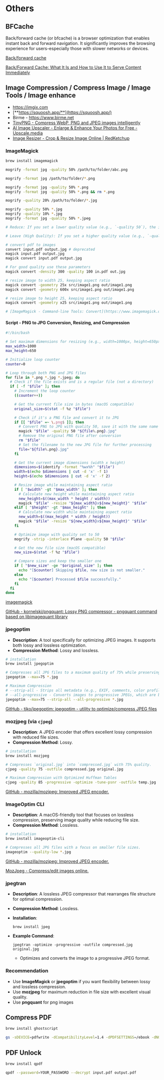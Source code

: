 # Others

## BFCache

Back/forward cache (or bfcache) is a browser optimization that enables instant back and forward navigation. It significantly improves the browsing experience for users-especially those with slower networks or devices.

[Back/forward cache](https://web.dev/bfcache/)

[Back/Forward Cache: What It Is and How to Use It to Serve Content Immediately](https://nitropack.io/blog/post/back-forward-cache)

## Image Compression / Compress Image / Image Tools / Image enhance

- https://imgix.com
- [**https://squoosh.app/**](https://squoosh.app/)
- Birme - https://www.birme.net
- [TinyPNG - Compress WebP, PNG and JPEG images intelligently](https://tinypng.com/)
- [AI Image Upscaler - Enlarge & Enhance Your Photos for Free - Upscale.media](https://www.upscale.media/)
- [Image Resizer - Crop & Resize Image Online | RedKetchup](https://redketchup.io/image-resizer)

### ImageMagick

```bash
brew install imagemagick

mogrify -format jpg -quality 50% /path/to/folder/abc.png

mogrify -format jpg /path/to/folder/*.png

mogrify -format jpg -quality 50% *.png
mogrify -format jpg -quality 50% *.png && rm *.png

mogrify -quality 20% /path/to/folder/*.jpg

mogrify -quality 50% *.jpg
mogrify -quality 10% *.jpg
mogrify -format jpg -quality 50% *.jpeg

# Reduce: If you set a lower quality value (e.g., `-quality 50`), the image file size is reduced by increasing compression. This may lead to a loss in visual quality (e.g., pixelation or artifacts), but the image becomes lighter and faster to load.

# Leave (High Quality): If you set a higher quality value (e.g., `-quality 90` or `-quality 100`), the image retains more detail with minimal compression. This ensures better visual fidelity but results in a larger file size.

# convert pdf to images
convert input.pdf output.jpg # deprecated
magick input.pdf output.jpg
magick convert input.pdf output.jpg

# For good quality use these parameters
magick convert -density 300 -quality 100 in.pdf out.jpg

# resize image to width 25, keeping aspect ratio
magick convert -geometry 25x src/image1.png out/image1.png
magick convert -geometry 600x src/image1.png out/image1.png

# resize image to height 25, keeping aspect ratio
magick convert -geometry x25 src/image1.png out/image1.png

# [ImageMagick - Command-line Tools: Convert](https://www.imagemagick.org/script/convert.php)
```

#### Script - PNG to JPG Conversion, Resizing, and Compression

```bash
#!/bin/bash

# Set maximum dimensions for resizing (e.g., width=1000px, height=650px)
max_width=1000
max_height=650

# Initialize loop counter
counter=0

# Loop through both PNG and JPG files
for file in *.png *.jpg *.jpeg; do
  # Check if the file exists and is a regular file (not a directory)
  if [ -f "$file" ]; then
    # Increment the loop counter
    ((counter++))

    # Get the current file size in bytes (macOS compatible)
    original_size=$(stat -f %z "$file")

    # Check if it's a PNG file and convert it to JPG
    if [[ "$file" =~ \.png$ ]]; then
      # Convert PNG to JPG with quality 50, save it with the same name but a .jpg extension
      magick "$file" -quality 50 "${file%.png}.jpg"
      # Remove the original PNG file after conversion
      rm "$file"
      # Set the filename to the new JPG file for further processing
      file="${file%.png}.jpg"
    fi

    # Get the current image dimensions (width x height)
    dimensions=$(identify -format "%wx%h" "$file")
    width=$(echo $dimensions | cut -d 'x' -f 1)
    height=$(echo $dimensions | cut -d 'x' -f 2)

    # Resize image while maintaining aspect ratio
    if [ "$width" -gt "$max_width" ]; then
      # Calculate new height while maintaining aspect ratio
      new_height=$((max_width * height / width))
      magick "$file" -resize "${max_width}x${new_height}" "$file"
    elif [ "$height" -gt "$max_height" ]; then
      # Calculate new width while maintaining aspect ratio
      new_width=$((max_height * width / height))
      magick "$file" -resize "${new_width}x${max_height}" "$file"
    fi

    # Optimize image with quality set to 50
    mogrify -strip -interlace Plane -quality 50 "$file"

    # Get the new file size (macOS compatible)
    new_size=$(stat -f %z "$file")

    # Compare sizes and keep the smaller one
    if [ "$new_size" -ge "$original_size" ]; then
      echo "[$counter] Skipping $file, new size is not smaller."
    else
      echo "[$counter] Processed $file successfully."
    fi
  fi
done
```

[imagemagick](ai/computer-vision-cv/imagemagick.md)

[GitHub - kornelski/pngquant: Lossy PNG compressor - pngquant command based on libimagequant library](https://github.com/kornelski/pngquant)

### jpegoptim

- **Description**: A tool specifically for optimizing JPEG images. It supports both lossy and lossless optimization.
- **Compression Method**: Lossy and lossless.

```bash
# installation
brew install jpegoptim

# Compresses all JPG files to a maximum quality of 75% while preserving EXIF data.
jpegoptim --max=75 *.jpg

# Maximum Compression
# --strip-all - Strips all metadata (e.g., EXIF, comments, color profiles) to reduce file size.
# --all-progressive - Converts images to progressive JPEGs, which are better for web and often smaller.
jpegoptim --max=75 --strip-all --all-progressive *.jpg
```

[GitHub - tjko/jpegoptim: jpegoptim - utility to optimize/compress JPEG files](https://github.com/tjko/jpegoptim)

### mozjpeg (via `cjpeg`)

- **Description**: A JPEG encoder that offers excellent lossy compression with reduced file sizes.
- **Compression Method**: Lossy.

```bash
# installation
brew install mozjpeg

# Compresses `original.jpg` into `compressed.jpg` with 75% quality.
cjpeg -quality 75 -outfile compressed.jpg original.jpg

# Maximum Compression with Optimized Huffman Tables
cjpeg -quality 85 -progressive -optimize -tune-psnr -outfile temp.jpg
```

[GitHub - mozilla/mozjpeg: Improved JPEG encoder.](https://github.com/mozilla/mozjpeg)

### ImageOptim CLI

- **Description**: A macOS-friendly tool that focuses on lossless compression, preserving image quality while reducing file size.
- **Compression Method**: Lossless.

```bash
# installation
brew install imageoptim-cli

# Compresses all JPG files with a focus on smaller file sizes.
imageoptim --quality-low *.jpg
```

[GitHub - mozilla/mozjpeg: Improved JPEG encoder.](https://github.com/mozilla/mozjpeg)

[MozJpeg - Compress/edit images online.](https://mozjpeg.com/)

### jpegtran

- **Description**: A lossless JPEG compressor that rearranges file structure for optimal compression.
- **Compression Method**: Lossless.
- **Installation**:

    `brew install jpeg`

- **Example Command**:

    `jpegtran -optimize -progressive -outfile compressed.jpg original.jpg`

    - Optimizes and converts the image to a progressive JPEG format.

### Recommendation

- Use **ImageMagick** or **jpegoptim** if you want flexibility between lossy and lossless compression.
- Use **mozjpeg** for maximum reduction in file size with excellent visual quality.
- Use **pngquant** for png images

## Compress PDF

```bash
brew install ghostscript

gs -sDEVICE=pdfwrite -dCompatibilityLevel=1.4 -dPDFSETTINGS=/ebook -dNOPAUSE -dQUIET -dBATCH -sOutputFile=output.pdf input.pdf
```

## PDF Unlock

```bash
brew install qpdf

qpdf --password=YOUR_PASSWORD --decrypt input.pdf output.pdf
```
